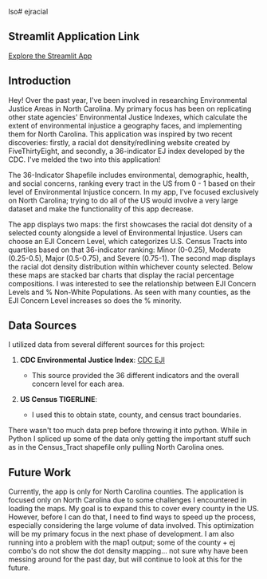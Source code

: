 lso# ejracial

## Streamlit Application Link
[Explore the Streamlit App](https://ejexplorer.streamlit.app/)

## Introduction
Hey! Over the past year, I've been involved in researching Environmental Justice Areas in North Carolina. My primary focus has been on replicating other state agencies' Environmental Justice Indexes, which calculate the extent of environmental injustice a geography faces, and implementing them for North Carolina. This application was inspired by two recent discoveries: firstly, a racial dot density/redlining website created by FiveThirtyEight, and secondly, a 36-indicator EJ index developed by the CDC. I've melded the two into this application!

The 36-Indicator Shapefile includes environmental, demographic, health, and social concerns, ranking every tract in the US from 0 - 1 based on their level of Environmental Injustice concern. In my app, I've focused exclusively on North Carolina; trying to do all of the US would involve a very large dataset and make the functionality of this app decrease.

The app displays two maps: the first showcases the racial dot density of a selected county alongside a level of Environmental Injustice. Users can choose an EJI Concern Level, which categorizes U.S. Census Tracts into quartiles based on that 36-indicator ranking:
Minor (0-0.25), Moderate (0.25-0.5), Major (0.5-0.75), and Severe (0.75-1). The second map displays the racial dot density distribution within whichever county selected. Below these maps are stacked bar charts that display the racial percentage compositions. I was interested to see the relationship between EJI Concern Levels and % Non-White Populations. As seen with many counties, as the EJI Concern Level increases so does the % minority.

## Data Sources

I utilized data from several different sources for this project:

1. **CDC Environmental Justice Index**: [CDC EJI](https://www.atsdr.cdc.gov/placeandhealth/eji/index.html)
   - This source provided the 36 different indicators and the overall concern level for each area.

2. **US Census TIGERLINE**:
   - I used this to obtain state, county, and census tract boundaries.

There wasn't too much data prep before throwing it into python. While in Python I spliced up some of the data only getting the important stuff such as in the Census_Tract shapefile only pulling North Carolina ones. 

## Future Work
Currently, the app is only for North Carolina counties. The application is focused only on North Carolina due to some challenges I encountered in loading the maps. My goal is to expand this to cover every county in the US. However, before I can do that, I need to find ways to speed up the process, especially considering the large volume of data involved. This optimization will be my primary focus in the next phase of development. I am also running into a problem with the map1 output; some of the county + ej combo's do not show the dot density mapping... not sure why have been messing around for the past day, but will continue to look at this for the future. 
